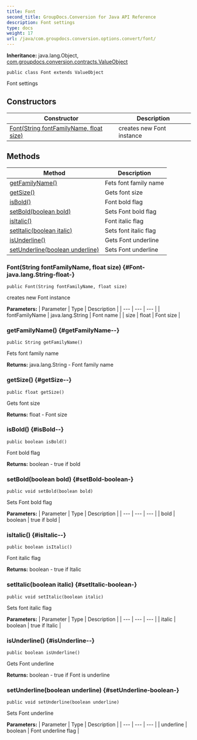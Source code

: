 ```yaml
---
title: Font
second_title: GroupDocs.Conversion for Java API Reference
description: Font settings
type: docs
weight: 17
url: /java/com.groupdocs.conversion.options.convert/font/
---
```

**Inheritance:**
java.lang.Object, [com.groupdocs.conversion.contracts.ValueObject](../../com.groupdocs.conversion.contracts/valueobject)
```
public class Font extends ValueObject
```

Font settings
## Constructors

| Constructor | Description |
| --- | --- |
| [Font(String fontFamilyName, float size)](#Font-java.lang.String-float-) | creates new Font instance |
## Methods

| Method | Description |
| --- | --- |
| [getFamilyName()](#getFamilyName--) | Fets font family name |
| [getSize()](#getSize--) | Gets font size |
| [isBold()](#isBold--) | Font bold flag |
| [setBold(boolean bold)](#setBold-boolean-) | Sets Font bold flag |
| [isItalic()](#isItalic--) | Font italic flag |
| [setItalic(boolean italic)](#setItalic-boolean-) | Sets font italic flag |
| [isUnderline()](#isUnderline--) | Gets Font underline |
| [setUnderline(boolean underline)](#setUnderline-boolean-) | Sets Font underline |
### Font(String fontFamilyName, float size) {#Font-java.lang.String-float-}
```
public Font(String fontFamilyName, float size)
```


creates new Font instance

**Parameters:**
| Parameter | Type | Description |
| --- | --- | --- |
| fontFamilyName | java.lang.String | Font name |
| size | float | Font size |

### getFamilyName() {#getFamilyName--}
```
public String getFamilyName()
```


Fets font family name

**Returns:**
java.lang.String - Font family name
### getSize() {#getSize--}
```
public float getSize()
```


Gets font size

**Returns:**
float - Font size
### isBold() {#isBold--}
```
public boolean isBold()
```


Font bold flag

**Returns:**
boolean - true if bold
### setBold(boolean bold) {#setBold-boolean-}
```
public void setBold(boolean bold)
```


Sets Font bold flag

**Parameters:**
| Parameter | Type | Description |
| --- | --- | --- |
| bold | boolean | true if bold |

### isItalic() {#isItalic--}
```
public boolean isItalic()
```


Font italic flag

**Returns:**
boolean - true if Italic
### setItalic(boolean italic) {#setItalic-boolean-}
```
public void setItalic(boolean italic)
```


Sets font italic flag

**Parameters:**
| Parameter | Type | Description |
| --- | --- | --- |
| italic | boolean | true if Italic |

### isUnderline() {#isUnderline--}
```
public boolean isUnderline()
```


Gets Font underline

**Returns:**
boolean - true if Font is underline
### setUnderline(boolean underline) {#setUnderline-boolean-}
```
public void setUnderline(boolean underline)
```


Sets Font underline

**Parameters:**
| Parameter | Type | Description |
| --- | --- | --- |
| underline | boolean | Font underline flag |


